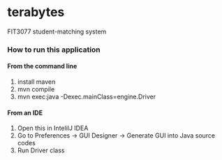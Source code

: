  # terabytes

FIT3077 student-matching system

### How to run this application

#### From the command line

1. install maven
2. mvn compile
3. mvn exec:java -Dexec.mainClass=engine.Driver

#### From an IDE

1. Open this in IntelilJ IDEA
2. Go to Preferences -> GUI Designer -> Generate GUI into Java source codes
3. Run Driver class